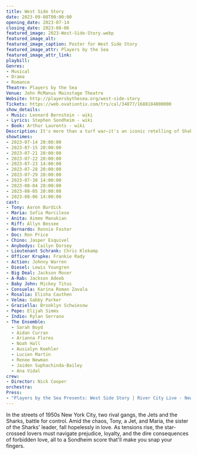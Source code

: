 ```yaml
---
title: West Side Story
date: 2023-09-08T00:00:00
opening_date: 2023-07-14
closing_date: 2023-08-06
featured_image: 2023-West-Side-Story.webp
featured_image_alt: 
featured_image_caption: Poster for West Side Story
featured_image_attr: Players by the Sea
featured_image_attr_link: 
playbill:
Genres:
- Musical
- Drama
- Romance
Theatre: Players by the Sea
Venue: John McManus Mainstage Theatre
Website: http://playersbythesea.org/west-side-story
Tickets: https://web.ovationtix.com/trs/cal/34877/1688184000000
show_details: 
- Music: Leonard Bernstein - wiki
- Lyrics: Stephen Sondheim - wiki
- Book: Arthur Laurents - wiki
Description: It's more than a turf war—it's an iconic retelling of Shakespeare's Romeo and Juliet, but with dance-offs and jazz hands.
showtimes:
- 2023-07-14 20:00:00
- 2023-07-15 20:00:00
- 2023-07-21 20:00:00
- 2023-07-22 20:00:00
- 2023-07-23 14:00:00
- 2023-07-28 20:00:00
- 2023-07-29 20:00:00
- 2023-07-30 14:00:00
- 2023-08-04 20:00:00
- 2023-08-05 20:00:00
- 2023-08-06 14:00:00
cast:
- Tony: Aaron Burdick
- Maria: Sofia Marcilese
- Anita: Aimee Manukian
- Riff: Allyn Bessee
- Bernardo: Ronnie Foster
- Doc: Ron Price
- Chino: Jasper Esquivel
- Anybodys: Cailyn Dorsey
- Lieutenant Schrank: Chris Klekamp
- Officer Krupke: Frankie Rady
- Action: Johnny Warren
- Diesel: Lewis Youngren
- Big Deal: Jackson Moser
- A-Rab: Jackson Adeeb
- Baby John: Mickey Titus
- Consuela: Karina Roman Zavala
- Rosalia: Elisha Cauthen
- Velma: Gabby Parker
- Graziella: Brooklyn Schwiesow
- Pepe: Elijah Simms
- Indio: Rylan Serrano
- The Ensemble:
  - Sarah Boyd
  - Aidan Curran
  - Arianna Flores
  - Noah Hall
  - Ausialyn Koehler
  - Lucien Martin
  - Renee Newman
  - Jaiden Suphachinda-Bailey
  - Ana Vidal
crew:
- Director: Nick Cooper
orchestra:
Press:
- "Players by the Sea Presents: West Side Story | River City Live - News4Jax": https://www.news4jax.com/river-city-live/2023/07/21/players-by-the-sea-presents-west-side-story/
---
```

In the streets of 1950s New York City, two rival gangs, the Jets and the Sharks, battle for control. Amid the chaos, Tony, a Jet, and Maria, the sister of the Sharks' leader, fall hopelessly in love. As tensions rise, the star-crossed lovers must navigate prejudice, loyalty, and the dire consequences of forbidden love, all to a Sondheim score that'll make you snap your fingers.